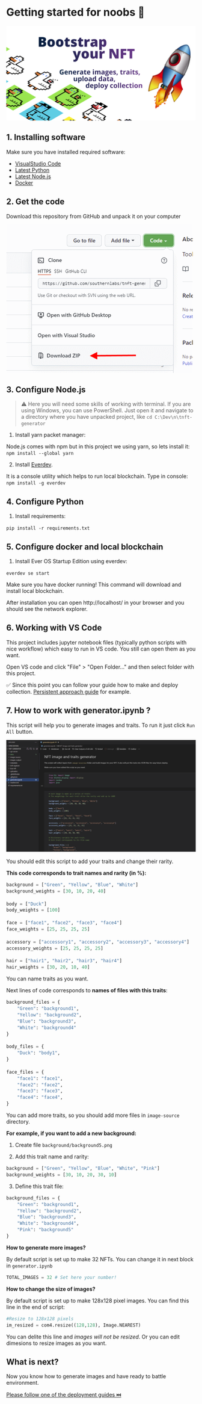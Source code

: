 # Getting started for noobs 🧐

![Bootstrap](images/Bootstrap.jpg)

## 1. Installing software

Make sure you have installed required software:

- [VisualStudio Code](https://code.visualstudio.com/)
- [Latest Python](https://www.python.org/downloads/)
- [Latest Node.js](https://nodejs.org/en/download/)
- [Docker](https://www.docker.com/products/docker-desktop)

## 2. Get the code

Download this repository from GitHub and unpack it on your computer

![img](images/noobs/download.png)

## 3. Configure Node.js

> ⚠️ Here you will need some skills of working with terminal. If you are using Windows, you can use PowerShell. Just open it and navigate to a directory where you have unpacked project, like `cd C:\Dev\n\tnft-generator`

1. Install yarn packet manager:

Node.js comes with npm but in this project we using yarn, so lets install it: `npm install --global yarn`

2. Install [Everdev](https://github.com/tonlabs/everdev). 

It is a console utility which helps to run local blockchain. Type in console: `npm install -g everdev`

## 4. Configure Python

1. Install requirements:

`pip install -r requirements.txt`

## 5. Configure docker and local blockchain

1. Install Ever OS Startup Edition using everdev:

`everdev se start`

Make sure you have docker running! This command will download and install local blockchain.

After installation you can open http://localhost/ in your browser and you should see the network explorer.

## 6. Working with VS Code

This project includes jupyter notebook files (typically python scripts with nice workflow) which easy to run in VS code. You still can open them as you want.

Open VS code and click "File" > "Open Folder..." and then select folder with this project.

✅ Since this point you can follow your guide how to make and deploy collection. [Persistent approach guide](persistent-approach-guide.md) for example.

## 7. How to work with generator.ipynb ?

This script will help you to generate images and traits. To run it just click `Run All` button.

![img](images/noobs/generator1.png)

You should edit this script to add your traits and change their rarity.

__This code corresponds to trait names and rarity (in %):__

```python
background = ["Green", "Yellow", "Blue", "White"] 
background_weights = [30, 10, 20, 40]

body = ["Duck"] 
body_weights = [100]

face = ["face1", "face2", "face3", "face4"] 
face_weights = [25, 25, 25, 25]

accessory = ["accessory1", "accessory2", "accessory3", "accessory4"] 
accessory_weights = [25, 25, 25, 25]

hair = ["hair1", "hair2", "hair3", "hair4"] 
hair_weights = [30, 20, 10, 40]
```

You can name traits as you want.

Next lines of code corresponds to __names of files with this traits__:

```python
background_files = {
    "Green": "background1",
    "Yellow": "background2",
    "Blue": "background3",
    "White": "background4"
}

body_files = {
    "Duck": "body1",
}

face_files = {
    "face1": "face1",
    "face2": "face2",
    "face3": "face3",
    "face4": "face4",
}
```

You can add more traits, so you should add more files in `image-source` directory.

__For example, if you want to add a new background:__

1. Create file `background/background5.png`

2. Add this trait name and rarity:

```python 
background = ["Green", "Yellow", "Blue", "White", "Pink"] 
background_weights = [30, 10, 20, 30, 10]
```

3. Define this trait file:

```python 
background_files = {
    "Green": "background1",
    "Yellow": "background2",
    "Blue": "background3",
    "White": "background4",
    "Pink": "background5"
}
```

__How to generate more images?__

By default script is set up to make 32 NFTs. You can change it in next block in `generator.ipynb`

```python
TOTAL_IMAGES = 32 # Set here your number!
```

__How to change the size of images?__

By default script is set up to make 128x128 pixel images. You can find this line in the end of script:

```python
#Resize to 128x128 pixels
im_resized = com4.resize((128,128), Image.NEAREST)
```

You can delite this line and _images will not be resized_. Or you can edit dimesions to resize images as you want.

## What is next?

Now you know how to generate images and have ready to battle environment.

[Please follow one of the deployment guides ⏭️](../readme.md#-get-started )